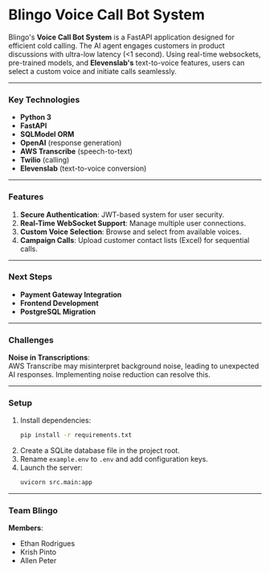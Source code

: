 # Blingo Voice Call Bot System

Blingo's **Voice Call Bot System** is a FastAPI application designed for efficient cold calling. The AI agent engages customers in product discussions with ultra-low latency (<1 second). Using real-time websockets, pre-trained models, and **Elevenslab's** text-to-voice features, users can select a custom voice and initiate calls seamlessly.

---

### Key Technologies

- **Python 3**  
- **FastAPI**  
- **SQLModel ORM**  
- **OpenAI** (response generation)  
- **AWS Transcribe** (speech-to-text)  
- **Twilio** (calling)  
- **Elevenslab** (text-to-voice conversion)  

---

### Features

1. **Secure Authentication**: JWT-based system for user security.  
2. **Real-Time WebSocket Support**: Manage multiple user connections.  
3. **Custom Voice Selection**: Browse and select from available voices.  
4. **Campaign Calls**: Upload customer contact lists (Excel) for sequential calls.

---

### Next Steps

- **Payment Gateway Integration**  
- **Frontend Development**  
- **PostgreSQL Migration**  

---

### Challenges

**Noise in Transcriptions**:  
AWS Transcribe may misinterpret background noise, leading to unexpected AI responses. Implementing noise reduction can resolve this.

---

### Setup

1. Install dependencies:  
   ```bash
   pip install -r requirements.txt
   ```
2. Create a SQLite database file in the project root.  
3. Rename `example.env` to `.env` and add configuration keys.  
4. Launch the server:  
   ```bash
   uvicorn src.main:app
   ```

---

### Team Blingo

**Members**:  
- Ethan Rodrigues  
- Krish Pinto  
- Allen Peter